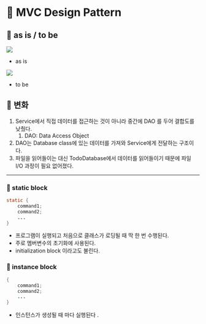 # 📌 MVC Design Pattern

## 🔎 as is / to be



![](https://velog.velcdn.com/images/pdg0526/post/83805e82-32f8-4293-b52f-63d8507b0c03/image.png)


- as is

![](https://velog.velcdn.com/images/pdg0526/post/3b045175-632c-4ae9-9595-3366f3493872/image.png)
- to be

## 🔎 변화

1. Service에서 직접 데이터를 접근하는 것이 아니라 중간에 DAO 를 두어 결합도를 낮췄다. 
    1. DAO: Data Access Object
2. DAO는 Database class에 있는 데이터를 가져와 Service에게 전달하는 구조이다. 
3. 파일을 읽어들이는 대신 TodoDatabase에서 데이터를 읽어들이기 때문에 파일 I/O 과정이 필요 없어졌다. 

---

### 🧱 static block

```java
static {
	command1;
	command2;
	...
}
```

- 프로그램이 실행되고 처음으로 클래스가 로딩될 때 딱 한 번 수행된다.
- 주로 멤버변수의 초기화에 사용된다.
- initialization block 이라고도 불린다.

### 🧱 instance block

```java
{
	command1;
	command2;
	...
}
```

- 인스턴스가 생성될 때 마다 실행된다 .